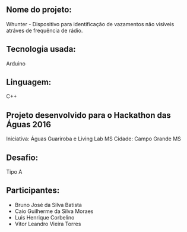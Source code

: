 ## Nome do projeto: 
Whunter - Dispositivo para identificação de vazamentos não visíveis atráves de frequência de rádio.
## Tecnologia usada: 
Arduino
## Linguagem: 
C++

## Projeto desenvolvido para o Hackathon das Águas 2016
Iniciativa: Águas Guariroba e Living Lab MS
Cidade: Campo Grande MS

## Desafio: 
Tipo A

## Participantes:
- Bruno José da Silva Batista
- Caio Guilherme da Silva Moraes
- Luis Henrique Corbelino
- Vitor Leandro Vieira Torres

